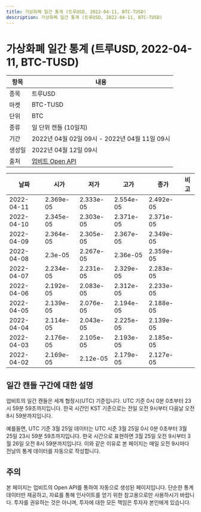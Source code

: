```yaml
---
title: 가상화폐 일간 통계 (트루USD, 2022-04-11, BTC-TUSD)
description: 가상화폐 일간 통계 (트루USD, 2022-04-11, BTC-TUSD)
---
```



가상화폐 일간 통계 (트루USD, 2022-04-11, BTC-TUSD)
===

|항목|내용|
|--|--|
|종목|트루USD|
|마켓|BTC-TUSD|
|단위|BTC|
|종류|일 단위 캔들 (10일치)|
|기간|2022년 04월 02일 09시 - 2022년 04월 11일 09시|
|생성일|2022년 04월 12일 09시|
|출처|[업비트 Open API](https://docs.upbit.com)|


|날짜|시가|저가|고가|종가|비고|
|--|--|--|--|--|--|
|2022-04-11|2.369e-05|2.333e-05|2.554e-05|2.492e-05|    |
|2022-04-10|2.345e-05|2.303e-05|2.371e-05|2.371e-05|    |
|2022-04-09|2.364e-05|2.305e-05|2.367e-05|2.349e-05|    |
|2022-04-08|2.3e-05|2.267e-05|2.36e-05|2.359e-05|    |
|2022-04-07|2.234e-05|2.231e-05|2.329e-05|2.283e-05|    |
|2022-04-06|2.192e-05|2.083e-05|2.312e-05|2.233e-05|    |
|2022-04-05|2.139e-05|2.076e-05|2.194e-05|2.188e-05|    |
|2022-04-04|2.114e-05|2.043e-05|2.225e-05|2.139e-05|    |
|2022-04-03|2.176e-05|2.105e-05|2.193e-05|2.185e-05|    |
|2022-04-02|2.169e-05|2.12e-05|2.179e-05|2.127e-05|    |


일간 캔들 구간에 대한 설명
---


업비트의 일간 캔들은 세계 협정시(UTC) 기준입니다. 
UTC 기준 0시 0분 0초부터 23시 59분 59초까지입니다. 
한국 시간인 KST 기준으로는 전일 오전 9시부터 다음날 오전 8시 59분까지입니다. 


예를들면, UTC 기준 3월 25일 데이터는 UTC 시준 3월 25일 0시 0분 0초부터 3월 25일 23시 59분 59초까지입니다. 
한국 시간으로 표현하면 3월 25일 오전 9시부터 3월 26일 오전 8시 59분까지입니다. 
이와 같은 이유로 본 페이지는 매일 오전 9시마다 전날의 통계 데이터를 자동으로 작성합니다. 


주의
---


본 페이지는 업비트의 Open API를 통하여 자동으로 생성된 페이지입니다. 
단순한 통계 데이터만 제공하고, 자료를 통해 인사이트를 얻기 위한 참고용으로만 사용하시기 바랍니다. 
투자를 권유하는 것은 아니며, 투자에 대한 모든 책임은 투자자 본인에게 있습니다. 
